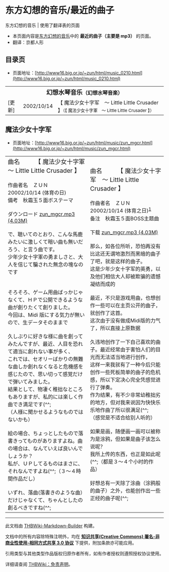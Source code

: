 # 东方幻想的音乐/最近的曲子

<!-- source html: G:\repos\THBWiki-Markdown-Builder\THBWikiMarkdown\Temp\main\e\e0\ns0%3A%E4%B8%9C%E6%96%B9%E5%B9%BB%E6%83%B3%E7%9A%84%E9%9F%B3%E4%B9%90%2F%E6%9C%80%E8%BF%91%E7%9A%84%E6%9B%B2%E5%AD%90.html -->

东方幻想的音乐 | 使用了翻译表的页面

- 本页面内容是[东方幻想的音乐](./东方幻想的音乐.md)中的 **最近的曲子（主要是 mp3）** 的页面。
- 翻译：京都人形

## 目录页
- 页面地址：[http://www16.big.or.jp/~zun/html/music_0210.html](http://www16.big.or.jp/~zun/html/music_0210.html)


<table>

<tbody><tr>
<th colspan="3"><big><b>幻想水琴音乐</b></big>（幻想水琴音楽）
</th></tr>
<tr>
<td>[更新]</td>
<td>2002/10/14</td>
<td>【 魔法少女十字军　～ Little Little Crusader 】<small>（【 魔法少女十字軍　～ Little Little Crusader 】）</small>
</td></tr></tbody></table>


## 魔法少女十字军
- 页面地址：[http://www16.big.or.jp/~zun/html/music/zun_mgcr.html](http://www16.big.or.jp/~zun/html/music/zun_mgcr.html)


<table><tbody><tr class="tt-content" id="魔法少女十字军-1" data-pos="&#91;&quot;\u9b54\u6cd5\u5c11\u5973\u5341\u5b57\u519b&quot;,1&#93;"><td class="tt-ja" lang="ja"><div class="poem"><big>曲名　　　【 魔法少女十字軍　～ Little Little Crusader 】</big><br><br>作曲者名　ＺＵＮ<br>20002/10/14 (体育の日)<br>備考　秋霜玉５面ボステーマ<br><br>ダウンロード <a rel="nofollow" class="external text" href="http://www16.big.or.jp/~zun/data/mp3/zun_mgcr.mp3">zun_mgcr.mp3 (4.03M)</a><br><br>で、聴いてのとおり、こんな馬鹿みたいに激しくて暗い曲も無いだろう、と言う曲です。<br>少年少女十字軍の勇ましさと、大人を信じて騙された無念の塊なのです<br><br><br>そろそろ、ゲーム用曲ばっかじゃなくて、ＨＰで公開できるような曲が創りたくて創りました。<br>今回は、Midi 版にする気力が無いので、生データそのままで<br><br>久しぶりに好きな様に曲を創ってみたんですが、最近、人目を恐れて適当に創れない事が多く、<br>これでは、セオリーばかりの無難な曲しか創れなくなると危機感を感じたので、思い切って感覚だけで弾いてみました。<br>結果として、物凄く稚拙なところもありますが、私的には楽しく作曲でき満足です(^^;<br>（人様に聞かせるようなものではないかも）<br><br>絵の場合、ちょっとしたもので落書きってものがありますよね。曲の場合は、なんていえば良いんでしょうか？<br>私が、ＵＰしてるものはまさに、それなんですよね(^^;（３～４時間作品だし）<br><br>いずれ、落曲(落書きのような曲）だけじゃなくて、ちゃんとしたの創るべきですね(^^;<br></div></td><td class="tt-zh" lang="zh"><div class="poem"><big>曲名　　　【 魔法少女十字军　～ Little Little Crusader 】</big><br><br>作曲者名　ＺＵＮ<br>20002/10/14 (体育之日)<sup id="cite_ref-1" class="reference"><a href="#cite_note-1">1</a></sup><br>备注　秋霜玉５面BOSS主题曲<br><br>下载 <a rel="nofollow" class="external text" href="http://www16.big.or.jp/~zun/data/mp3/zun_mgcr.mp3">zun_mgcr.mp3 (4.03M)</a><br><br>那么，如各位所听，恐怕再没有比这还无谓地激烈而黑暗的曲子了吧，就是这样的曲子。<br>这是少年少女十字军的英勇，以及他们相信大人却被欺骗的遗憾凝结而成的<br><br>最近，不只是游戏用曲，也想创作一些可以在主页公开的曲子，就创作了这首。<br>这次由于没有做成Midi版的力气了，所以直接上原数据<br><br>久违地创作了一下自己喜欢的曲子。最近经常由于害怕人们的目光而无法适当地进行创作，<br>这样一来我就有了一种今后只能创作一些死板简单的曲子的危机感，所以下定决心完全凭感觉进行了弹奏。<br>作为结果，有不少非常幼稚拙劣的地方，但对我来说因为快快乐乐地作曲了所以很满足(^^;<br>（感觉是不适合给别人听的）<br><br>如果是画，随便画一画可以被称为是涂鸦，但如果是曲子该怎么说呢？<br>我所上传的东西，也正是如此呢(^^;（都是３～４个小时的作品）<br><br>好想总有一天除了涂曲（涂鸦般的曲子）之外，也能创作出一些正经的曲子呢(^^;<br></div></td></tr></tbody></table>



[^cite_note-1]: 原页面即如此，疑似为2002之误植

  
  

  





---

此文档由 [THBWiki-Markdown-Builder](https://github.com/Delsin-Yu/THBWiki-Markdown-Builder) 构建。

文档中的所有内容除特殊注明外，均在 [**知识共享(Creative Commons) 署名-非商业性使用-相同方式共享 3.0 协议**](https://creativecommons.org/licenses/by-sa/3.0/deed.zh-hans) 下提供，附加条款亦可能应用。

引用类型与其他类型作品版权归原作者所有，如有作者授权则遵照授权协议使用。

详细请查阅 [THBWiki：免责声明](https://thbwiki.cc/THBWiki:%E5%85%8D%E8%B4%A3%E5%A3%B0%E6%98%8E)。

